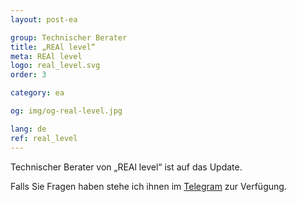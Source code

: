 ```yaml
---
layout: post-ea

group: Technischer Berater
title: „REAl level“
meta: REAl level
logo: real_level.svg
order: 3

category: ea

og: img/og-real-level.jpg

lang: de
ref: real_level
---
```


Technischer Berater von „REAl level“ ist auf das Update.

Falls Sie Fragen haben stehe ich ihnen im <a href="https://t.me/chutkoy" target="_blank">Telegram</a> zur Verfügung.

